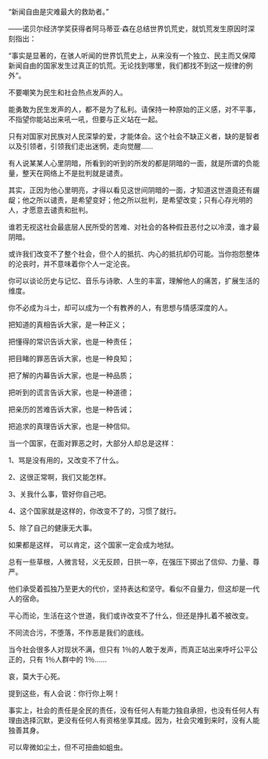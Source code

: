“新闻自由是灾难最大的救助者。”

——诺贝尔经济学奖获得者阿马蒂亚·森在总结世界饥荒史，就饥荒发生原因时深刻指出：

“事实是显著的，在骇人听闻的世界饥荒史上，从来没有一个独立、民主而又保障新闻自由的国家发生过真正的饥荒。无论找到哪里，我们都找不到这一规律的例外”。

不要嘲笑为民生和社会热点发声的人。

能勇敢为民生发声的人，都不是为了私利。请保持一种原始的正义感，对不平事，不指望你能站出来吼一吼，但要与正义站在一起。

只有对国家对民族对人民深挚的爱，才能体会。这个社会不缺正义者，缺的是智者以及引领者，引领我们走出迷惘，走向觉醒……

有人说某某人心里阴暗，所看到的听到的所发的都是阴暗的一面，就是所谓的负能量，整天在网络上不是批判就是谴责。

其实，正因为他心里明亮，才得以看见这世间阴暗的一面，才知道这世道竟还有龌龊；他之所以谴责，是希望变好；他之所以批判，是希望改变；只有心存光明的人，才愿意去谴责和批判。

谁若无视这社会最底层人民所受的苦难、对社会的各种假丑恶付之以冷漠，谁才最阴暗。

或许我们改变不了整个社会，但个人的抵抗、内心的抵抗却仍可能。当你抱怨整体的沦丧时，并不意味着你个人一定沦丧。

你可以谈论历史与记忆、音乐与诗歌、人生的丰富，理解他人的痛苦，扩展生活的维度。

你不必成为斗士，却可以成为一个有教养的人，有思想与情感深度的人。

把知道的真相告诉大家，是一种正义；

把懂得的常识告诉大家，也是一种责任；

把目睹的罪恶告诉大家，也是一种良知；

把了解的内幕告诉大家，也是一种品质；

把听到的谎言告诉大家，也是一种道德；

把亲历的苦难告诉大家，也是一种告诫；

把追求的真理告诉大家，也是一种信仰。

当一个国家，在面对罪恶之时，大部分人却总是这样：

1、骂是没有用的，又改变不了什么。

2、这很正常啊，我们又能怎样。

3、关我什么事，管好你自己吧。

4、这个国家就是这样的，你改变不了的，习惯了就行。

5、除了自己的健康无大事。

如果都是这样， 可以肯定，这个国家一定会成为地狱。

总有一些草根，人微言轻，义无反顾，日拱一卒，在强压下掷出了信仰、力量、尊严。

他们承受着孤独乃至更大的代价，坚持表达和坚守。看似不自量力，但这却是一代人的宿命。

平心而论，生活在这个世道，我们或许改变不了什么，但还是挣扎着不被改变。

不同流合污，不堕落，不作恶是我们的底线。

当今社会很多人对现状不满，但只有 1％的人敢于发声，而真正站出来呼吁公平公正的，只有 1％人群中的 1％……

哀，莫大于心死。

提到这些，有人会说：你行你上啊！

事实上，社会的责任是全民的责任，没有任何人有能力独自承担，也没有任何人有理由选择沉默，更没有任何人有资格坐享其成。因为，社会灾难到来时，没有人能独善其身。

可以卑微如尘土，但不可扭曲如蛆虫。

